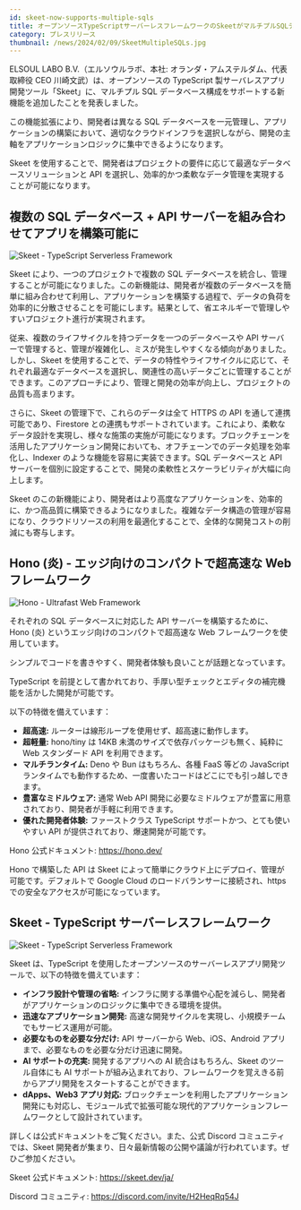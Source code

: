 ```yaml
---
id: skeet-now-supports-multiple-sqls
title: オープンソースTypeScriptサーバーレスフレームワークのSkeetがマルチプルSQLデータベース構成をサポート
category: プレスリリース
thumbnail: /news/2024/02/09/SkeetMultipleSQLs.jpg
---
```


ELSOUL LABO B.V.（エルソウルラボ、本社: オランダ・アムステルダム、代表取締役 CEO 川崎文武）は、オープンソースの TypeScript 製サーバレスアプリ開発ツール「Skeet」に、マルチプル SQL データベース構成をサポートする新機能を追加したことを発表しました。

この機能拡張により、開発者は異なる SQL データベースを一元管理し、アプリケーションの構築において、適切なクラウドインフラを選択しながら、開発の主軸をアプリケーションロジックに集中できるようになります。

Skeet を使用することで、開発者はプロジェクトの要件に応じて最適なデータベースソリューションと API を選択し、効率的かつ柔軟なデータ管理を実現することが可能になります。

## 複数の SQL データベース + API サーバーを組み合わせてアプリを構築可能に

![Skeet - TypeScript Serverless Framework](/news/2024/02/09/SkeetAddSQL.png)

Skeet により、一つのプロジェクトで複数の SQL データベースを統合し、管理することが可能になりました。この新機能は、開発者が複数のデータベースを簡単に組み合わせて利用し、アプリケーションを構築する過程で、データの負荷を効率的に分散させることを可能にします。結果として、省エネルギーで管理しやすいプロジェクト進行が実現されます。

従来、複数のライフサイクルを持つデータを一つのデータベースや API サーバーで管理すると、管理が複雑化し、ミスが発生しやすくなる傾向がありました。しかし、Skeet を使用することで、データの特性やライフサイクルに応じて、それぞれ最適なデータベースを選択し、関連性の高いデータごとに管理することができます。このアプローチにより、管理と開発の効率が向上し、プロジェクトの品質も高まります。

さらに、Skeet の管理下で、これらのデータは全て HTTPS の API を通して連携可能であり、Firestore との連携もサポートされています。これにより、柔軟なデータ設計を実現し、様々な施策の実施が可能になります。ブロックチェーンを活用したアプリケーション開発においても、オフチェーンでのデータ処理を効率化し、Indexer のような機能を容易に実装できます。SQL データベースと API サーバーを個別に設定することで、開発の柔軟性とスケーラビリティが大幅に向上します。

Skeet のこの新機能により、開発者はより高度なアプリケーションを、効率的に、かつ高品質に構築できるようになりました。複雑なデータ構造の管理が容易になり、クラウドリソースの利用を最適化することで、全体的な開発コストの削減にも寄与します。

## Hono (炎) - エッジ向けのコンパクトで超高速な Web フレームワーク

![Hono - Ultrafast Web Framework](/news/2024/02/09/Honojs.png)

それぞれの SQL データベースに対応した API サーバーを構築するために、Hono (炎) というエッジ向けのコンパクトで超高速な Web フレームワークを使用しています。

シンプルでコードを書きやすく、開発者体験も良いことが話題となっています。

TypeScript を前提として書かれており、手厚い型チェックとエディタの補完機能を活かした開発が可能です。

以下の特徴を備えています：

- **超高速:** ルーターは線形ループを使用せず、超高速に動作します。
- **超軽量:** hono/tiny は 14KB 未満のサイズで依存パッケージも無く、純粋に Web スタンダード API を利用できます。
- **マルチランタイム:** Deno や Bun はもちろん、各種 FaaS 等どの JavaScript ランタイムでも動作するため、一度書いたコードはどこにでも引っ越しできます。
- **豊富なミドルウェア:** 通常 Web API 開発に必要なミドルウェアが豊富に用意されており、開発者が手軽に利用できます。
- **優れた開発者体験:** ファーストクラス TypeScript サポートかつ、とても使いやすい API が提供されており、爆速開発が可能です。

Hono 公式ドキュメント: https://hono.dev/

Hono で構築した API は Skeet によって簡単にクラウド上にデプロイ、管理が可能です。デフォルトで Google Cloud のロードバランサーに接続され、https での安全なアクセスが可能になっています。

## Skeet - TypeScript サーバーレスフレームワーク

![Skeet - TypeScript Serverless Framework](/news/2024/02/09/skeetJA.jpg)

Skeet は、TypeScript を使用したオープンソースのサーバーレスアプリ開発ツールで、以下の特徴を備えています：

- **インフラ設計や管理の省略:** インフラに関する準備や心配を減らし、開発者がアプリケーションのロジックに集中できる環境を提供。
- **迅速なアプリケーション開発:** 高速な開発サイクルを実現し、小規模チームでもサービス運用が可能。
- **必要なものを必要な分だけ:** API サーバーから Web、iOS、Android アプリまで、必要なものを必要な分だけ迅速に開発。
- **AI サポートの充実:** 開発するアプリへの AI 統合はもちろん、Skeet のツール自体にも AI サポートが組み込まれており、フレームワークを覚えきる前からアプリ開発をスタートすることができます。
- **dApps、Web3 アプリ対応:** ブロックチェーンを利用したアプリケーション開発にも対応し、モジュール式で拡張可能な現代的アプリケーションフレームワークとして設計されています。

詳しくは公式ドキュメントをご覧ください。また、公式 Discord コミュニティでは、Skeet 開発者が集まり、日々最新情報の公開や議論が行われています。ぜひご参加ください。

Skeet 公式ドキュメント: https://skeet.dev/ja/

Discord コミュニティ: https://discord.com/invite/H2HeqRq54J
